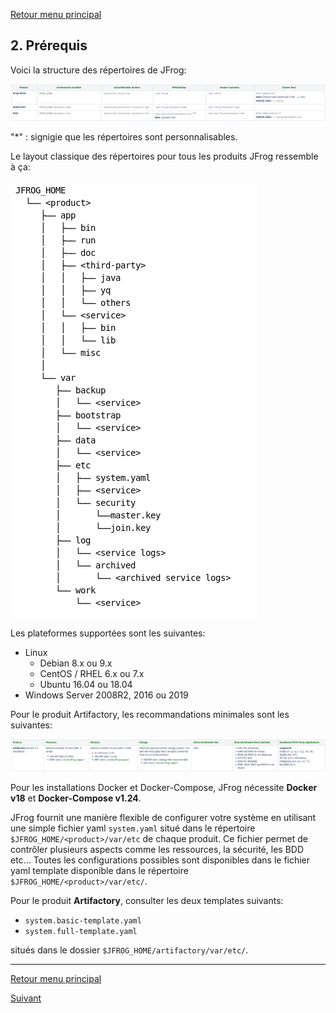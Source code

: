 [Retour menu principal](../README.md)

## 2. Prérequis

Voici la structure des répertoires de JFrog:

![](../pictures/directory-struct.png)

"*" : signigie que les répertoires sont personnalisables. 


Le layout classique des répertoires pour tous les produits JFrog ressemble à ça:

![](../pictures/layout-directory.png)

Les plateformes supportées sont les suivantes:

- Linux
  - Debian 8.x ou 9.x
  - CentOS / RHEL 6.x ou 7.x
  - Ubuntu 16.04 ou 18.04
- Windows Server 2008R2, 2016 ou 2019

Pour le produit Artifactory, les recommandations minimales sont les suivantes:

![](../pictures/recommandations.png)

Pour les installations Docker et Docker-Compose, JFrog nécessite **Docker v18** et **Docker-Compose v1.24**.

JFrog fournit une manière flexible de configurer votre système en utilisant une simple fichier yaml ```system.yaml``` situé dans le répertoire ```$JFROG_HOME/<product>/var/etc``` de chaque produit. Ce fichier permet de contrôler plusieurs aspects comme les ressources, la sécurité, les BDD etc...
Toutes les configurations possibles sont disponibles dans le fichier yaml template disponible dans le répertoire ```$JFROG_HOME/<product>/var/etc/```.

Pour le produit **Artifactory**, consulter les deux templates suivants:

- ```system.basic-template.yaml```
- ```system.full-template.yaml``` 

situés dans le dossier ```$JFROG_HOME/artifactory/var/etc/```.

---------------------------------------------------------------------------------------------------------------------------------

[Retour menu principal](../README.md)

[Suivant](03-Installation-version-free.md)
